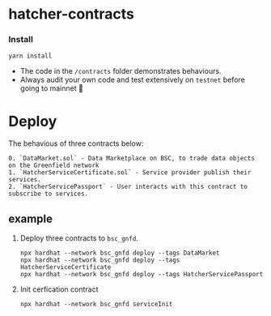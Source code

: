 # hatcher-contracts


 ### Install

```shell
yarn install
```

* The code in the `/contracts` folder demonstrates behaviours.
* Always audit your own code and test extensively on `testnet` before going to mainnet 🙏


# Deploy

The behavious of three contracts below:

    0. `DataMarket.sol` - Data Marketplace on BSC, to trade data objects on the Greenfield network
    1. `HatcherServiceCertificate.sol` - Service provider publish their services.    
    2. `HatcherServicePassport` - User interacts with this contract to subscribe to services.

## example

1. Deploy three contracts to ```bsc_gnfd```.

    ```angular2html
    npx hardhat --network bsc_gnfd deploy --tags DataMarket
    npx hardhat --network bsc_gnfd deploy --tags HatcherServiceCertificate
    npx hardhat --network bsc_gnfd deploy --tags HatcherServicePassport
    ```
2. Init cerfication contract
    ```angular2html
    npx hardhat --network bsc_gnfd serviceInit
    ```

